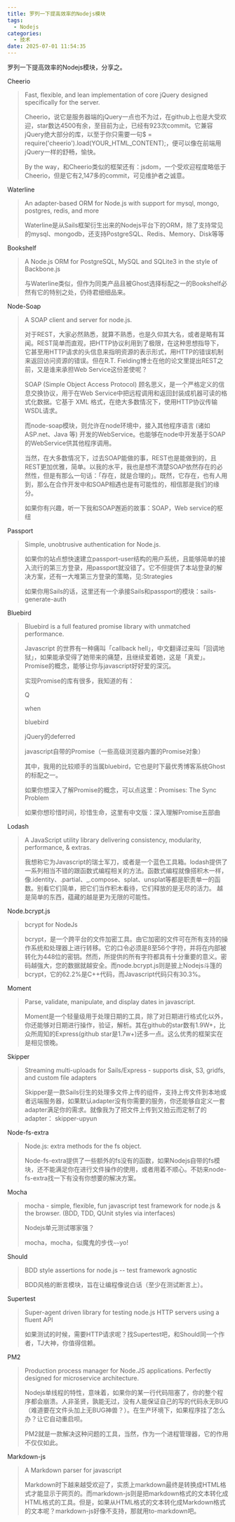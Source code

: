 ```yaml
---
title: 罗列一下提高效率的Nodejs模块
tags:
  - Nodejs
categories:
  - 技术
date: 2025-07-01 11:54:35
---
```


罗列一下提高效率的Nodejs模块，分享之。

Cheerio

> Fast, flexible, and lean implementation of core jQuery designed specifically for the server.
>
> Cheerio，说它是服务器端的jQuery一点也不为过，在github上也是大受欢迎，star数达4500有余，至目前为止，已经有923次commit。它兼容jQuery绝大部分的库，以至于你只需要一句$ = require('cheerio').load(YOUR\_HTML\_CONTENT);，便可以像在前端用jQuery一样的舒畅，愉快。
>
> By the way，和Cheerio类似的框架还有：jsdom，一个受欢迎程度略低于Cheerio，但是它有2,147多的commit，可见维护者之诚意。

Waterline

> An adapter-based ORM for Node.js with support for mysql, mongo, postgres, redis, and more
>
> Waterline是从Sails框架衍生出来的Nodejs平台下的ORM，除了支持常见的mysql、mongodb，还支持PostgreSQL、Redis、Memory、Disk等等

Bookshelf

> A Node.js ORM for PostgreSQL, MySQL and SQLite3 in the style of Backbone.js
>
> 与Waterline类似，但作为同类产品且被Ghost选择标配之一的Bookshelf必然有它的特别之处，仍待君细细品来。

Node-Soap

> A SOAP client and server for node.js.
>
> 对于REST，大家必然熟悉，就算不熟悉，也是久仰其大名，或者是略有耳闻。REST简单而直观，把HTTP协议利用到了极限，在这种思想指导下，它甚至用HTTP请求的头信息来指明资源的表示形式，用HTTP的错误机制来返回访问资源的错误。但在R.T. Fielding博士在他的论文里提出REST之前，又是谁来承担Web Service这份差使呢？
>
> SOAP (Simple Object Access Protocol) 顾名思义，是一个严格定义的信息交换协议，用于在Web Service中把远程调用和返回封装成机器可读的格式化数据。它基于 XML 格式，在绝大多数情况下，使用HTTP协议传输WSDL请求。
>
> 而node-soap模块，则允许在node环境中，接入其他程序语言 (诸如 ASP.net、Java 等) 开发的WebService。也能够在node中开发基于SOAP的WebService供其他程序调用。
>
> 当然，在大多数情况下，过去SOAP能做的事，REST也是能做到的，且REST更加优雅，简单。以我的水平，我也是想不清楚SOAP依然存在的必然性，但是有那么一句话：「存在，就是合理的」。既然，它存在，也有人用到，那么在合作开发中和SOAP相遇也是有可能性的，相信那是我们的缘分。
>
> 如果你有兴趣，听一下我和SOAP邂逅的故事：SOAP，Web service的枢纽

Passport

> Simple, unobtrusive authentication for Node.js.
>
> 如果你的站点想快速建立passport-user结构的用户系统，且能够简单的接入流行的第三方登录，用passport就没错了。它不但提供了本站登录的解决方案，还有一大堆第三方登录的策略，见:Strategies
>
> 如果你用Sails的话，这里还有一个承接Sails和passport的模块：sails-generate-auth

Bluebird

> Bluebird is a full featured promise library with unmatched performance.
>
> Javascript 的世界有一种痛叫「callback hell」，中文翻译过来叫「回调地狱」，如果能承受得了她带来的痛楚，且继续爱着她，这是「真爱」。Promise的概念，能够让你与javascript好好爱的深沉。
>
> 实现Promise的库有很多，我知道的有：
>
> Q
>
> when
>
> bluebird
>
> jQuery的deferred
>
> javascript自带的Promise（一些高级浏览器内置的Promise对象）
>
> 其中，我用的比较顺手的当属bluebird，它也是时下最优秀博客系统Ghost的标配之一。
>
> 如果你想深入了解Promise的概念，可以点这里：Promises: The Sync Problem
>
> 如果你想珍惜时间，珍惜生命，这里有中文版：深入理解Promise五部曲

Lodash

> A JavaScript utility library delivering consistency, modularity, performance, & extras.
>
> 我想称它为Javascript的瑞士军刀，或者是一个蓝色工具箱。lodash提供了一系列相当不错的跟函数式编程相关的方法。函数式编程就像搭积木一样，像.identity、.partial、\_.compose、splat、unsplat等都是职责单一的函数。别看它们简单，把它们当作积木看待，它们释放的是无尽的活力。 越是简单的东西，蕴藏的越是更为无限的可能性。

Node.bcrypt.js

> bcrypt for NodeJs
>
> bcrypt，是一个跨平台的文件加密工具。由它加密的文件可在所有支持的操作系统和处理器上进行转移。它的口令必须是8至56个字符，并将在内部被转化为448位的密钥。然而，所提供的所有字符都具有十分重要的意义。密码越强大，您的数据就越安全。而node.bcrypt.js则是披上Nodejs斗篷的bcrypt，它的62.2%是C++代码，而Javascript代码只有30.3%。

Moment

> Parse, validate, manipulate, and display dates in javascript.
>
> Moment是一个轻量级用于处理日期的工具，除了对日期进行格式化以外，你还能够对日期进行操作，验证，解析。其在github的star数有1.9W+，比众所周知的Express(github star是1.7w+)还多一点。这么优秀的框架实在是相见恨晚。

Skipper

> Streaming multi-uploads for Sails/Express - supports disk, S3, gridfs, and custom file adapters
>
> Skipper是一款Sails衍生的处理多文件上传的组件，支持上传文件到本地或者远端服务器，如果默认adapter没有你需要的服务，你还能够自定义一套adapter满足你的需求。就像我为了把文件上传到又拍云而定制了的adapter： skipper-upyun

Node-fs-extra

> Node.js: extra methods for the fs object.
>
> Node-fs-extra提供了一些额外的fs没有的函数，如果Nodejs自带的fs模块，还不能满足你在进行文件操作的使用，或者用着不顺心。不妨来node-fs-extra找一下有没有你想要的解决方案。

Mocha

> mocha - simple, flexible, fun javascript test framework for node.js & the browser. (BDD, TDD, QUnit styles via interfaces)
>
> Nodejs单元测试哪家强？
>
> mocha，mocha，似魔鬼的步伐`~~`yo!

Should

> BDD style assertions for node.js -- test framework agnostic
>
> BDD风格的断言模块，旨在让编程像说白话（至少在测试断言上）。

Supertest

> Super-agent driven library for testing node.js HTTP servers using a fluent API
>
> 如果测试的时候，需要HTTP请求呢？找Supertest吧，和Should同一个作者，TJ大神，你值得信赖。

PM2

> Production process manager for Node.JS applications. Perfectly designed for microservice architecture.
>
> Nodejs单线程的特性，意味着，如果你的某一行代码阻塞了，你的整个程序都会崩溃。人非圣贤，孰能无过，没有人能保证自己的写的代码永无BUG（难道要在文件头加上无BUG神兽？）。在生产环境下，如果程序挂了怎么办？让它自动重启呗。
>
> PM2就是一款解决这种问题的工具，当然，作为一个进程管理器，它的作用不仅仅如此。

Markdown-js

> A Markdown parser for javascript
>
> Markdown时下越来越受欢迎了，实质上markdown最终是转换成HTML格式才能显示于网页的。而markdown-js则是把markdown格式的文本转化成HTML格式的工具。但是，如果从HTML格式的文本转化成Markdown格式的文本呢？markdown-js好像不支持，那就用to-markdown吧。


